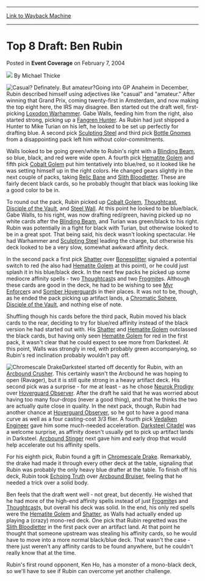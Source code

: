 
---
[Link to Wayback Machine](https://web.archive.org/web/20220702022735/https://magic.wizards.com/en/articles/archive/event-coverage/top-8-draft-ben-rubin-2004-02-07)

[_metadata_:author]:- "Michael Thicke"
[_metadata_:description]:- "Going into GP Anaheim in December, Rubin described himself using adjectives like `casual` and `amateur.` After winning that Grand Prix, coming twenty-first in Amsterdam, and now making the top eight here, the IRS may disagree. Ben started out the draft well, first-picking Loxodon Warhammer. Gabe Walls, feeding him from the right, also started strong, picking up a Fangren"
[_metadata_:generator]:- "Drupal 7 (http://drupal.org)"
[_metadata_:node]:- "783141"
[_metadata_:publish_date]:- "2004-02-07"
[_metadata_:source]:- "div-main-content"
[_metadata_:title]:- "Top 8 Draft: Ben Rubin"
[_metadata_:wayback_capture_timestamp]:- "2022-07-02 02:27:35"
[_metadata_:wayback_raw_url]:- "https://web.archive.org/web/20220702022735id_/https://magic.wizards.com/en/articles/archive/event-coverage/top-8-draft-ben-rubin-2004-02-07"
[_metadata_:wayback_url]:- "https://magic.wizards.com/en/articles/archive/event-coverage/top-8-draft-ben-rubin-2004-02-07"
---


Top 8 Draft: Ben Rubin
======================



 Posted in **Event Coverage**
 on February 7, 2004 






![](https://media.magic.wizards.com/styles/auth_small/public/generic-avatar-150_154.png)
By Michael Thicke











![Casual? Definately. But amateur?](https://media.magic.wizards.com/image_legacy_migration/sideboard/images/gpoak04/rubin.jpg)Going into GP Anaheim in December, Rubin described himself using adjectives like "casual" and "amateur." After winning that Grand Prix, coming twenty-first in Amsterdam, and now making the top eight here, the IRS may disagree. Ben started out the draft well, first-picking [Loxodon Warhammer](https://gatherer.wizards.com/Pages/Card/Details.aspx?name=Loxodon+Warhammer). Gabe Walls, feeding him from the right, also started strong, picking up a [Fangren Hunter](https://gatherer.wizards.com/Pages/Card/Details.aspx?name=Fangren+Hunter). As Rubin had just shipped a Hunter to Mike Turian on his left, he looked to be set up perfectly for drafting blue. A second pick [Sculpting Steel](https://gatherer.wizards.com/Pages/Card/Details.aspx?name=Sculpting+Steel) and third pick [Bottle Gnomes](https://gatherer.wizards.com/Pages/Card/Details.aspx?name=Bottle+Gnomes) from a disappointing pack left him without color-commitments. 

Walls looked to be going green/white to Rubin's right with a [Blinding Beam](https://gatherer.wizards.com/Pages/Card/Details.aspx?name=Blinding+Beam), so blue, black, and red were wide open. A fourth pick [Hematite Golem](https://gatherer.wizards.com/Pages/Card/Details.aspx?name=Hematite+Golem) and fifth pick [Cobalt Golem](https://gatherer.wizards.com/Pages/Card/Details.aspx?name=Cobalt+Golem) put him tentatively into blue/red, so it looked like he was setting himself up in the right colors. He changed gears slightly in the next couple of packs, taking [Relic Bane](https://gatherer.wizards.com/Pages/Card/Details.aspx?name=Relic+Bane) and [Slith Bloodletter](https://gatherer.wizards.com/Pages/Card/Details.aspx?name=Slith+Bloodletter). These are fairly decent black cards, so he probably thought that black was looking like a good color to be in.

To round out the pack, Rubin picked up [Cobalt Golem](https://gatherer.wizards.com/Pages/Card/Details.aspx?name=Cobalt+Golem), [Thoughtcast](https://gatherer.wizards.com/Pages/Card/Details.aspx?name=Thoughtcast), [Disciple of the Vault](https://gatherer.wizards.com/Pages/Card/Details.aspx?name=Disciple+of+the+Vault), and [Steel Wall](https://gatherer.wizards.com/Pages/Card/Details.aspx?name=Steel+Wall). At this point he looked to be blue/black. Gabe Walls, to his right, was now drafting red/green, having picked up no white cards after the [Blinding Beam](https://gatherer.wizards.com/Pages/Card/Details.aspx?name=Blinding+Beam), and Turian was green/black to his right. Rubin was potentially in a fight for black with Turian, but otherwise looked to be in a great spot. That being said, his deck wasn't looking spectacular. He had Warhammer and [Sculpting Steel](https://gatherer.wizards.com/Pages/Card/Details.aspx?name=Sculpting+Steel) leading the charge, but otherwise his deck looked to be a very slow, somewhat awkward affinity deck.

In the second pack a first pick [Shatter](https://gatherer.wizards.com/Pages/Card/Details.aspx?name=Shatter) over [Bonesplitter](https://gatherer.wizards.com/Pages/Card/Details.aspx?name=Bonesplitter) signaled a potential switch to red (he also had [Hematite Golem](https://gatherer.wizards.com/Pages/Card/Details.aspx?name=Hematite+Golem) at this point), or he could just splash it in his blue/black deck. In the next few packs he picked up some mediocre affinity spells - two [Thoughtcast](https://gatherer.wizards.com/Pages/Card/Details.aspx?name=Thoughtcast)s and two [Frogmite](https://gatherer.wizards.com/Pages/Card/Details.aspx?name=Frogmite)s. Although these cards are good in the deck, he had to be wishing to see [Myr Enforcer](https://gatherer.wizards.com/Pages/Card/Details.aspx?name=Myr+Enforcer)s and [Somber Hoverguard](https://gatherer.wizards.com/Pages/Card/Details.aspx?name=Somber+Hoverguard)s in their places. It was not to be, though, as he ended the pack picking up artifact lands, a [Chromatic Sphere](https://gatherer.wizards.com/Pages/Card/Details.aspx?name=Chromatic+Sphere), [Disciple of the Vault](https://gatherer.wizards.com/Pages/Card/Details.aspx?name=Disciple+of+the+Vault), and nothing else of note.

Shuffling though his cards before the third pack, Rubin moved his black cards to the rear, deciding to try for blue/red affinity instead of the black version he had started out with. His [Shatter](https://gatherer.wizards.com/Pages/Card/Details.aspx?name=Shatter) and [Hematite Golem](https://gatherer.wizards.com/Pages/Card/Details.aspx?name=Hematite+Golem) outclassed the black cards, but having only seen [Hematite Golem](https://gatherer.wizards.com/Pages/Card/Details.aspx?name=Hematite+Golem) for red in the first pack, it wasn't clear that he could expect to see more from Darksteel. At this point, Walls was strongly in red, with probably green accompanying, so Rubin's red inclination probably wouldn't pay off.

![Chromescale Drake](http://gatherer.wizards.com/Handlers/Image.ashx?type=card&name=Chromescale+Drake)Darksteel started off decently for Rubin, with an [Arcbound Crusher](https://gatherer.wizards.com/Pages/Card/Details.aspx?name=Arcbound+Crusher). This certainly wasn't the Arcbound he was hoping to open (Ravager), but it is still quite strong in a heavy artifact deck. His second pick was a surprise - for me at least - as he chose [Neurok Prodigy](https://gatherer.wizards.com/Pages/Card/Details.aspx?name=Neurok+Prodigy) over [Hoverguard Observer](https://gatherer.wizards.com/Pages/Card/Details.aspx?name=Hoverguard+Observer). After the draft he said that he was worried about having too many four-drops (never a good thing), and that he thinks the two are actually quite close in quality. In the next pack, though, Rubin had another chance at [Hoverguard Observer](https://gatherer.wizards.com/Pages/Card/Details.aspx?name=Hoverguard+Observer), so he got to have a good mana curve as well as a four casting-cost 3/3 flier. A fourth pick [Vedalken Engineer](https://gatherer.wizards.com/Pages/Card/Details.aspx?name=Vedalken+Engineer) gave him some much-needed acceleration. [Darksteel Citadel](https://gatherer.wizards.com/Pages/Card/Details.aspx?name=Darksteel+Citadel) was a welcome surprise, as affinity doesn't usually get to pick up artifact lands in Darksteel. [Arcbound Stinger](https://gatherer.wizards.com/Pages/Card/Details.aspx?name=Arcbound+Stinger) next gave him and early drop that would help accelerate out his affinity spells.

For his eighth pick, Rubin found a gift in [Chromescale Drake](https://gatherer.wizards.com/Pages/Card/Details.aspx?name=Chromescale+Drake). Remarkably, the drake had made it through every other deck at the table, signaling that Rubin was probably the only heavy blue drafter at the table. To finish off his deck, Rubin took [Echoing Truth](https://gatherer.wizards.com/Pages/Card/Details.aspx?name=Echoing+Truth) over [Arcbound Bruiser](https://gatherer.wizards.com/Pages/Card/Details.aspx?name=Arcbound+Bruiser), feeling that he needed a trick over a solid body.

Ben feels that the draft went well - not great, but decently. He wished that he had more of the high-end affinity spells instead of just [Frogmite](https://gatherer.wizards.com/Pages/Card/Details.aspx?name=Frogmite)s and [Thoughtcast](https://gatherer.wizards.com/Pages/Card/Details.aspx?name=Thoughtcast)s, but overall his deck was solid. In the end, his only red spells were the [Hematite Golem](https://gatherer.wizards.com/Pages/Card/Details.aspx?name=Hematite+Golem) and [Shatter](https://gatherer.wizards.com/Pages/Card/Details.aspx?name=Shatter), as Walls had actually ended up playing a (crazy) mono-red deck. One pick that Rubin regretted was the [Slith Bloodletter](https://gatherer.wizards.com/Pages/Card/Details.aspx?name=Slith+Bloodletter) in the first pack over an artifact land. At that point he thought that someone upstream was stealing his affinity cards, so he would have to move into a more normal black/blue deck. That wasn't the case - there just weren't any affinity cards to be found anywhere, but he couldn't really know that at the time.

Rubin's first round opponent, Ken Ho, has a monster of a mono-black deck, so we'll have to see if Rubin can overcome yet another challenge.







